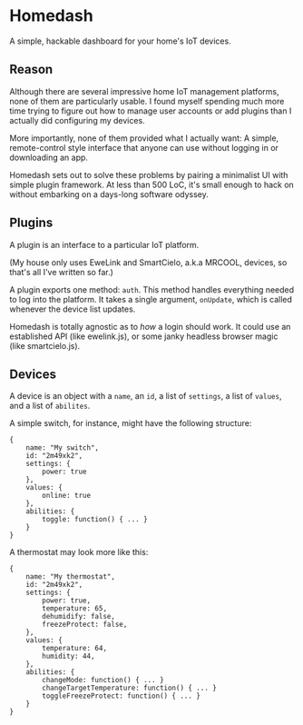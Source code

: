 # Homedash

A simple, hackable dashboard for your home's IoT devices.

## Reason

Although there are several impressive home IoT management platforms, none of them are particularly usable. I found
myself spending much more time trying to figure out how to manage user accounts or add plugins than I actually did
configuring my devices.

More importantly, none of them provided what I actually want: A simple, remote-control style interface that anyone can
use without logging in or downloading an app.

Homedash sets out to solve these problems by pairing a minimalist UI with simple plugin framework. At less than 500 LoC,
it's small enough to hack on without embarking on a days-long software odyssey.

## Plugins

A plugin is an interface to a particular IoT platform.

(My house only uses EweLink and SmartCielo, a.k.a MRCOOL, devices, so that's all I've written so far.)

A plugin exports one method: `auth`. This method handles everything needed to log into the platform. It takes a single
argument, `onUpdate`, which is called whenever the device list updates.

Homedash is totally agnostic as to _how_ a login should work. It could use an established API (like ewelink.js), or some
janky headless browser magic (like smartcielo.js).

## Devices

A device is an object with a `name`, an `id`, a list of `settings`, a list of `values`, and a list of `abilites`.

A simple switch, for instance, might have the following structure:

    {
        name: "My switch",
        id: "2m49xk2",
        settings: {
            power: true
        },
        values: {
            online: true
        },
        abilities: {
            toggle: function() { ... }
        }
    }

A thermostat may look more like this:

    {
        name: "My thermostat",
        id: "2m49xk2",
        settings: {
            power: true,
            temperature: 65,
            dehumidify: false,
            freezeProtect: false,
        },
        values: {
            temperature: 64,
            humidity: 44,
        },
        abilities: {
            changeMode: function() { ... }
            changeTargetTemperature: function() { ... }
            toggleFreezeProtect: function() { ... }
        }
    }
